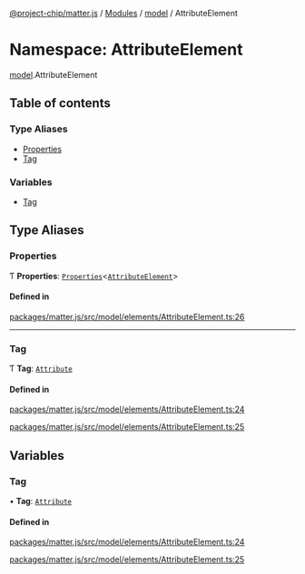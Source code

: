 [@project-chip/matter.js](../README.md) / [Modules](../modules.md) / [model](model.md) / AttributeElement

# Namespace: AttributeElement

[model](model.md).AttributeElement

## Table of contents

### Type Aliases

- [Properties](model.AttributeElement.md#properties)
- [Tag](model.AttributeElement.md#tag)

### Variables

- [Tag](model.AttributeElement.md#tag-1)

## Type Aliases

### Properties

Ƭ **Properties**: [`Properties`](model.BaseElement.md#properties)\<[`AttributeElement`](../interfaces/model.AttributeElement-1.md)\>

#### Defined in

[packages/matter.js/src/model/elements/AttributeElement.ts:26](https://github.com/project-chip/matter.js/blob/c0d55745d5279e16fdfaa7d2c564daa31e19c627/packages/matter.js/src/model/elements/AttributeElement.ts#L26)

___

### Tag

Ƭ **Tag**: [`Attribute`](../enums/model.ElementTag.md#attribute)

#### Defined in

[packages/matter.js/src/model/elements/AttributeElement.ts:24](https://github.com/project-chip/matter.js/blob/c0d55745d5279e16fdfaa7d2c564daa31e19c627/packages/matter.js/src/model/elements/AttributeElement.ts#L24)

[packages/matter.js/src/model/elements/AttributeElement.ts:25](https://github.com/project-chip/matter.js/blob/c0d55745d5279e16fdfaa7d2c564daa31e19c627/packages/matter.js/src/model/elements/AttributeElement.ts#L25)

## Variables

### Tag

• **Tag**: [`Attribute`](../enums/model.ElementTag.md#attribute)

#### Defined in

[packages/matter.js/src/model/elements/AttributeElement.ts:24](https://github.com/project-chip/matter.js/blob/c0d55745d5279e16fdfaa7d2c564daa31e19c627/packages/matter.js/src/model/elements/AttributeElement.ts#L24)

[packages/matter.js/src/model/elements/AttributeElement.ts:25](https://github.com/project-chip/matter.js/blob/c0d55745d5279e16fdfaa7d2c564daa31e19c627/packages/matter.js/src/model/elements/AttributeElement.ts#L25)
